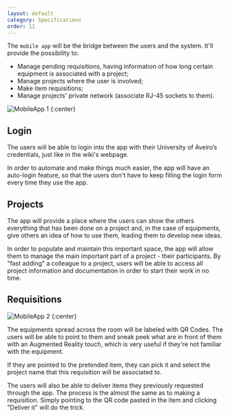 ```yaml
---
layout: default
category: Specifications
order: 11
---
```


The `mobile app` will be the bridge between the users and the system. 
It'll provide the possibility to: 
* Manage pending requisitions, having information of how long certain equipment 
is associated with a project;
* Manage projects where the user is involved;
* Make item requisitions;
* Manage projects' private network (associate RJ-45 sockets to them).

![MobileApp 1](https://firebasestorage.googleapis.com/v0/b/makerlab-b9b8c.appspot.com/o/MobileApp_2.png?alt=media&token=9603cce4-f46f-4bf9-b0bb-9bb0030fa288)
{:center}

## Login

The users will be able to login into the app with their University of Aveiro’s
credentials, just like in the wiki's webpage.

In order to automate and make things much easier, the app will have an auto-login
feature, so that the users don't have to keep filling the login form every time
they use the app.

## Projects

The app will provide a place where the users can show the others everything that
has been done on a project and, in the case of equipments, give others 
an idea of how to use them, leading them to develop new ideas.

In order to populate and maintain this important space, the app will allow them
to manage the main important part of a project - their participants.
By "fast adding" a colleague to a project, users will be able to access all 
project information and documentation in order to start their work in no time.

## Requisitions

![MobileApp 2](https://firebasestorage.googleapis.com/v0/b/makerlab-b9b8c.appspot.com/o/MobileApp_1.png?alt=media&token=584bd6d4-34df-475d-9031-20dfb4aa5b1b)
{:center}

The equipments spread across the room will be labeled with QR Codes.
The users will be able to point to them and sneak peek what are in front of them 
with an Augmented Reality touch, which is very useful if they're not familiar 
with the equipment. 

If they are pointed to the pretended item, they can pick it and select
the project name that this requisition will be associated to.

The users will also be able to deliver items they previously requested through 
the app. The process is the almost the same as to making a requisition. 
Simply pointing to the QR code pasted in the item and clicking "Deliver it" will 
do the trick.
